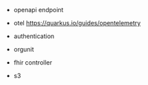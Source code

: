 - openapi endpoint
- otel https://quarkus.io/guides/opentelemetry
- authentication
- orgunit

- fhir controller
- s3
